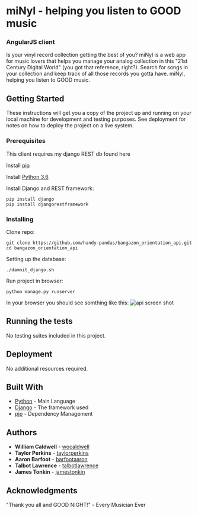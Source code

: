 # miNyl - helping you listen to GOOD music
### AngularJS client

Is your vinyl record collection getting the best of you? miNyl is a web app for music lovers that helps you manage your analog collection in this "21st Century Digital World" (you got that reference, right?). Search for songs in your collection and keep track of all those records you gotta have. miNyl, helping you listen to GOOD music.

## Getting Started

These instructions will get you a copy of the project up and running on your local machine for development and testing purposes. See deployment for notes on how to deploy the project on a live system.

### Prerequisites
This client requires my django REST db found here

Install [pip](https://packaging.python.org/installing/)

Install [Python 3.6](https://www.python.org/downloads/)

Install Django and REST framework:
```
pip install django
pip install djangorestframework
```

### Installing
Clone repo:

```
git clone https://github.com/handy-pandas/bangazon_orientation_api.git
cd bangazon_orientation_api
```
Setting up the database:
```
./damnit_django.sh 
```
Run project in browser:

```
python manage.py runserver
```
In your browser you should see somthing like this:
![api screen shot](images/api-root.jpg?raw=true)

## Running the tests
No testing suites included in this project.

## Deployment
No additional resources required.
## Built With

* [Python](http://www.dropwizard.io/1.0.2/docs/) - Main Language
* [Django](http://www.dropwizard.io/1.0.2/docs/) - The framework used
* [pip](https://maven.apache.org/) - Dependency Management


## Authors

* **William Caldwell** - [wocaldwell](https://github.com/wocaldwell)
* **Taylor Perkins** - [taylorperkins](https://github.com/taylorperkins)
* **Aaron Barfoot** - [barfootaaron](https://github.com/barfootaaron)
* **Talbot Lawrence** - [talbotlawrence](https://github.com/talbotlawrence)
* **James Tonkin** - [jamestonkin](https://github.com/jamestonkin)


## Acknowledgments
"Thank you all and GOOD NIGHT!" - Every Musician Ever
